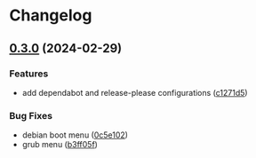 # Changelog

## [0.3.0](https://github.com/sergelogvinov/ansible-role-talos-boot/compare/v0.2.0...v0.3.0) (2024-02-29)


### Features

* add dependabot and release-please configurations ([c1271d5](https://github.com/sergelogvinov/ansible-role-talos-boot/commit/c1271d5065deb4251df0def6ddf9bf73a05534f7))


### Bug Fixes

* debian boot menu ([0c5e102](https://github.com/sergelogvinov/ansible-role-talos-boot/commit/0c5e1023107de4588505dc1d0e0af46c4d1d5458))
* grub menu ([b3ff05f](https://github.com/sergelogvinov/ansible-role-talos-boot/commit/b3ff05f84ad73ba272807b9ddc0c7bb846da4a67))
